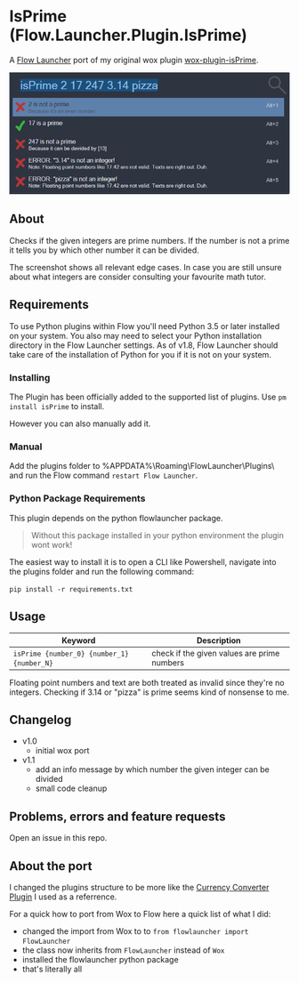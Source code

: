 # IsPrime (Flow.Launcher.Plugin.IsPrime)

A [Flow Launcher](https://github.com/Flow-Launcher/Flow.Launcher) port of my original wox plugin [wox-plugin-isPrime](https://github.com/lvonkacsoh/wox-plugin-isPrime).

![screenshot](assets/isPrime_screenshot.png)


## About

Checks if the given integers are prime numbers.
If the number is not a prime it tells you by which other number it can be divided.

The screenshot shows all relevant edge cases.
In case you are still unsure about what integers are consider consulting your favourite math tutor.


## Requirements

To use Python plugins within Flow you'll need Python 3.5 or later installed on your system.
You also may need to select your Python installation directory in the Flow Launcher settings.
As of v1.8, Flow Launcher should take care of the installation of Python for you if it is not on your system.


### Installing

The Plugin has been officially added to the supported list of plugins. 
Use `pm install isPrime` to install.

However you can also manually add it.


### Manual

Add the plugins folder to %APPDATA%\Roaming\FlowLauncher\Plugins\ and run the Flow command `restart Flow Launcher`.


### Python Package Requirements

This plugin depends on the python flowlauncher package.

> Without this package installed in your python environment the plugin wont work!

The easiest way to install it is to open a CLI like Powershell, navigate into the plugins folder and run the following command:

`pip install -r requirements.txt`


## Usage

| Keyword                                                          | Description                                 |
| ---------------------------------------------------------------- | ------------------------------------------- |
| `isPrime {number_0} {number_1} {number_N}` | check if the given values are prime numbers |

Floating point numbers and text are both treated as invalid since they're no integers.
Checking if 3.14 or "pizza" is prime seems kind of nonsense to me.


## Changelog

- v1.0 
    + initial wox port
- v1.1
    + add an info message by which number the given integer can be divided
    + small code cleanup


## Problems, errors and feature requests

Open an issue in this repo.


## About the port

I changed the plugins structure to be more like the [Currency Converter Plugin](https://github.com/deefrawley/Flow.Launcher.Plugin.Currency/tree/main) I used as a referrence.

For a quick how to port from Wox to Flow here a quick list of what I did:

- changed the import from Wox to  to `from flowlauncher import FlowLauncher`
- the class now inherits from `FlowLauncher` instead of `Wox`
- installed the flowlauncher python package
- that's literally all
